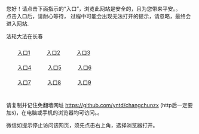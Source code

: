 您好！请点击下面指示的“入口”，浏览此网站是安全的，且为您带来平安。。 <br/>
点击入口后，请耐心等待， 过程中可能会出现无法打开的提示，请忽略，最终会进入网站. </br>

法轮大法在长春<br/>
<div style="padding:10px"><a style="margin:20px" target="_blank" href="https://d2y1hzrcgq8nv2.cloudfront.net/2Qpsp?aknpfj" id="ccLink1" rel="nofollow">入口1</a> <a target="_blank" style="margin:20px" href="https://d1hfq7lol2rr9k.cloudfront.net/2Qpsp?caqozr" id="ccLink2" rel="nofollow">入口2</a> <a style="margin:20px" target="_blank" href="https://d2a4c9do05tlnh.cloudfront.net/2Qpsp?mzrll" id="ccLink3" rel="nofollow">入口3</a></div>

<div style="padding:10px" ><a style="margin:20px" target="_blank" href="https://d2y1hzrcgq8nv2.cloudfront.net/2Qpsp?aknpfj" id="ccLink4" rel="nofollow">入口4</a> <a style="margin:20px" href="https://d1hfq7lol2rr9k.cloudfront.net/2Qpsp?caqozr" target="_blank" id="ccLink5" rel="nofollow">入口5</a> <a style="margin:20px" href="https://d2a4c9do05tlnh.cloudfront.net/2Qpsp?mzrll" target="_blank" id="ccLink6" rel="nofollow">入口6</a></div>

<div style="padding:10px"><a style="margin:20px" target="_blank" href="https://d2y1hzrcgq8nv2.cloudfront.net/2Qpsp?aknpfj" id="ccLink7" rel="nofollow">入口7</a> <a style="margin:20px" href="https://d1hfq7lol2rr9k.cloudfront.net/2Qpsp?caqozr" target="_blank" id="ccLink8" rel="nofollow">入口8</a> <a style="margin:20px" target="_blank" href="https://d2a4c9do05tlnh.cloudfront.net/2Qpsp?mzrll" id="ccLink9" rel="nofollow">入口9</a></div>

<br/>



请复制并记住免翻墙网址 https://github.com/yntd/changchunzx (http后一定要加s)，在电脑或手机的浏览器均可访问。。<br/>

微信如提示停止访问该网页，须先点击右上角，选择浏览器打开。
